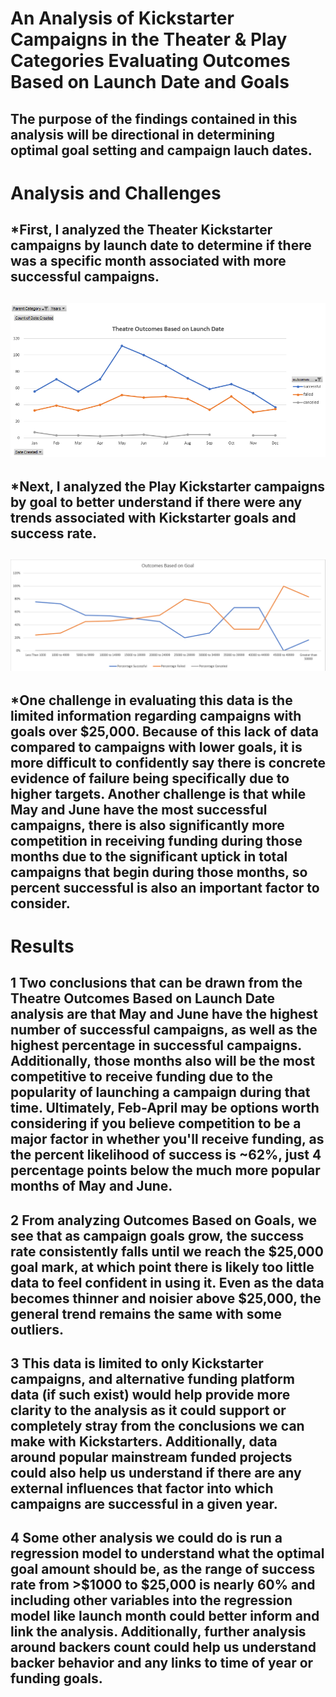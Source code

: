 # An Analysis of Kickstarter Campaigns in the Theater & Play Categories Evaluating Outcomes Based on Launch Date and Goals
The purpose of the findings contained in this analysis will be directional in determining optimal goal setting and campaign lauch dates.
---
# Analysis and Challenges
*First, I analyzed the Theater Kickstarter campaigns by launch date to determine if there was a specific month associated with more successful campaigns.
---
![Theater Launch Month Outcomes](Theater_Outcomes_vs_Launch.PNG)
---
*Next, I analyzed the Play Kickstarter campaigns by goal to better understand if there were any trends associated with Kickstarter goals and success rate.
---
![Play Campaign Outcomes vs Goals](Outcomes_vs_Goals.PNG)
---
*One challenge in evaluating this data is the limited information regarding campaigns with goals over $25,000. Because of this lack of data compared to campaigns with lower goals, it is more difficult to confidently say there is concrete evidence of failure being specifically due to higher targets. Another challenge is that while May and June have the most successful campaigns, there is also significantly more competition in receiving funding during those months due to the significant uptick in total campaigns that begin during those months, so percent successful is also an important factor to consider.
---
# Results
1 Two conclusions that can be drawn from the Theatre Outcomes Based on Launch Date analysis are that May and June have the highest number of successful campaigns, as well as the highest percentage in successful campaigns. Additionally, those months also will be the most competitive to receive funding due to the popularity of launching a campaign during that time. Ultimately, Feb-April may be options worth considering if you believe competition to be a major factor in whether you'll receive funding, as the percent likelihood of success is ~62%, just 4 percentage points below the much more popular months of May and June.
---
2 From analyzing Outcomes Based on Goals, we see that as campaign goals grow, the success rate consistently falls until we reach the $25,000 goal mark, at which point there is likely too little data to feel confident in using it. Even as the data becomes thinner and noisier above $25,000, the general trend remains the same with some outliers.
---
3 This data is limited to only Kickstarter campaigns, and alternative funding platform data (if such exist) would help provide more clarity to the analysis as it could support or completely stray from the conclusions we can make with Kickstarters. Additionally, data around popular mainstream funded projects could also help us understand if there are any external influences that factor into which campaigns are successful in a given year.
---
4 Some other analysis we could do is run a regression model to understand what the optimal goal amount should be, as the range of success rate from >$1000 to $25,000 is nearly 60% and including other variables into the regression model like launch month could better inform and link the analysis. Additionally, further analysis around backers count could help us understand backer behavior and any links to time of year or funding goals.
---
